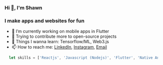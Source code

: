 ### Hi 👋, I'm Shawn

### I make apps and websites for fun
- 🔭 I’m currently working on mobile apps in Flutter
- 🚀 Trying to contribute more to open-source projects
- 🌱 Things I wanna learn: Tensorflow/ML, Web3.js
- 📫 How to reach me: [LinkedIn](https://www.linkedin.com/in/shawn-grant-431b39109/), [Instagram](https://www.instagram.com/shawnrgrant/), [Email](mailto:shawngrant333@gmail.com)

```js 
  let skills = ['Reactjs', 'Javascript (Nodejs)', 'Flutter', 'Native Android', 'C# (Unity)', 'HTML+CSS', 'Python'];
```
